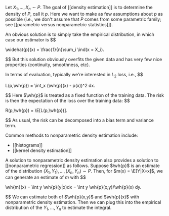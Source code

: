 Let $X_1,\dots,X_n\sim P$. The goal of [[density estimation]] is to determine the density of $P$, call it $p$. Here we want to make as few assumptions about $p$ as possible (i.e., we don't assume that $P$ comes from some parametric family; see [[parametric versus nonparametric statistics]]). 

An obvious solution is to simply take the empirical distribution, in which case our estimator is 
$$

\widehat{p}(x) = \frac{1}{n}\sum_i \ind(x = X_i).

$$
But this solution obviously overfits the given data and has very few nice properties (continuity, smoothness, etc). 

In terms of evaluation, typically we're interested in $L_2$ loss, i.e., 
$$

L(p,\wh{p}) = \int_x (\wh{p}(x) - p(x))^2 dx.

$$
Here $\wh{p}$ is treated as a fixed function of the training data. The risk is then the expectation of the loss over the training data: 
$$

R(p,\wh{p}) = \E[L(p,\wh{p})].

$$
As usual, the risk can be decomposed into a bias term and variance term. 

Common methods to nonparametric density estimation include: 
- [[histograms]]
- [[kernel density estimation]]

A solution to nonparametric density estimation also provides a solution to [[nonparametric regression]] as follows. Suppose $\wh{p}$ is an estimate of the distribution $(X_1,Y_1), \dots, (X_n,Y_n)\sim P$. Then, for $m(x) = \E[Y|X=x]$, we can generate an estimate of $m$ with 
$$

\wh{m}(x) = \int y \wh{p}(y|x)dx = \int y \wh{p}(x,y)/\wh{p}(x) dy.

$$
We can estimate both of $\wh{p}(x,y)$ and $\wh{p}(x)$ with nonparametric density estimation. Then we can plug this into the empirical distribution of the $Y_1,\dots,Y_n$ to estimate the integral. 

 

